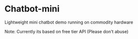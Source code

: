 # Chatbot-mini
Lightweight mini chatbot demo running on commodity hardware

Note: Currently its based on free tier API (Please don't abuse)
